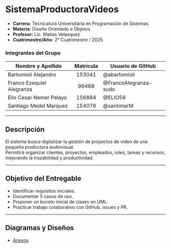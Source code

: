 # SistemaProductoraVideos

- **Carrera:** Tecnicatura Universitaria en Programación de Sistemas  
- **Materia:** Diseño Orientado a Objetos  
- **Profesor:** Lic. Matías Velasquez  
- **Cuatrimestre/Año:** 2° Cuatrimestre / 2025  

### Integrantes del Grupo

| Nombre y Apellido          | Matrícula | Usuario de GitHub| 
|----------------------------|:--------: |-------------------|
| Bartomioli Alejandro       | 153041    | @abartomioli      |
| Franco Ezequiel Alegranza  | 96468    | @FrancoAlegranza-sudo |
| Elio Cesar Nemer Pelayo    | 156884      | @ELIO58      |
| Santiago Medel Marquez     | 154076   | @santimarM       |

---

## Descripción
El sistema busca digitalizar la gestión de proyectos de video de una pequeña productora audiovisual.  
Permitirá organizar clientes, proyectos, empleados, roles, tareas y recursos, mejorando la trazabilidad y productividad.  

---

## Objetivo del Entregable
- Identificar requisitos iniciales.  
- Documentar 5 casos de uso.  
- Proponer un boceto inicial de clases en UML.  
- Practicar trabajo colaborativo con GitHub, issues y PR.  

---

## Diagramas y Diseños
- [Anexos](anexos/anexos.md)  



